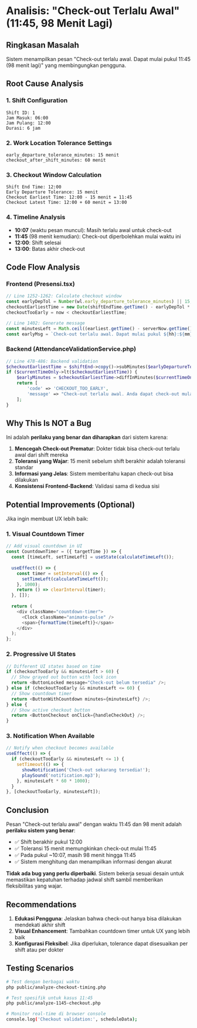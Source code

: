 # Analisis: "Check-out Terlalu Awal" (11:45, 98 Menit Lagi)

## Ringkasan Masalah
Sistem menampilkan pesan "Check-out terlalu awal. Dapat mulai pukul 11:45 (98 menit lagi)" yang membingungkan pengguna.

## Root Cause Analysis

### 1. Shift Configuration
```
Shift ID: 1
Jam Masuk: 06:00
Jam Pulang: 12:00
Durasi: 6 jam
```

### 2. Work Location Tolerance Settings
```
early_departure_tolerance_minutes: 15 menit
checkout_after_shift_minutes: 60 menit
```

### 3. Checkout Window Calculation
```
Shift End Time: 12:00
Early Departure Tolerance: 15 menit
Checkout Earliest Time: 12:00 - 15 menit = 11:45
Checkout Latest Time: 12:00 + 60 menit = 13:00
```

### 4. Timeline Analysis
- **10:07** (waktu pesan muncul): Masih terlalu awal untuk check-out
- **11:45** (98 menit kemudian): Check-out diperbolehkan mulai waktu ini
- **12:00**: Shift selesai
- **13:00**: Batas akhir check-out

## Code Flow Analysis

### Frontend (Presensi.tsx)
```typescript
// Line 1252-1262: Calculate checkout window
const earlyDepTol = Number(wl.early_departure_tolerance_minutes) || 15;
checkoutEarliestTime = new Date(shiftEndTime.getTime() - earlyDepTol * 60 * 1000);
checkoutTooEarly = now < checkoutEarliestTime;

// Line 1402: Generate message
const minutesLeft = Math.ceil((earliest.getTime() - serverNow.getTime()) / 60000);
const earlyMsg = `Check-out terlalu awal. Dapat mulai pukul ${hh}:${mm} (${minutesLeft} menit lagi).`;
```

### Backend (AttendanceValidationService.php)
```php
// Line 478-486: Backend validation
$checkoutEarliestTime = $shiftEnd->copy()->subMinutes($earlyDepartureToleranceMinutes);
if ($currentTimeOnly->lt($checkoutEarliestTime)) {
    $earlyMinutes = $checkoutEarliestTime->diffInMinutes($currentTimeOnly);
    return [
        'code' => 'CHECKOUT_TOO_EARLY',
        'message' => "Check-out terlalu awal. Anda dapat check-out mulai pukul {$checkoutEarliestTime->format('H:i')} ({$earlyMinutes} menit lagi)."
    ];
}
```

## Why This Is NOT a Bug

Ini adalah **perilaku yang benar dan diharapkan** dari sistem karena:

1. **Mencegah Check-out Prematur**: Dokter tidak bisa check-out terlalu awal dari shift mereka
2. **Toleransi yang Wajar**: 15 menit sebelum shift berakhir adalah toleransi standar
3. **Informasi yang Jelas**: Sistem memberitahu kapan check-out bisa dilakukan
4. **Konsistensi Frontend-Backend**: Validasi sama di kedua sisi

## Potential Improvements (Optional)

Jika ingin membuat UX lebih baik:

### 1. Visual Countdown Timer
```typescript
// Add visual countdown in UI
const CountdownTimer = ({ targetTime }) => {
  const [timeLeft, setTimeLeft] = useState(calculateTimeLeft());
  
  useEffect(() => {
    const timer = setInterval(() => {
      setTimeLeft(calculateTimeLeft());
    }, 1000);
    return () => clearInterval(timer);
  }, []);
  
  return (
    <div className="countdown-timer">
      <Clock className="animate-pulse" />
      <span>{formatTime(timeLeft)}</span>
    </div>
  );
};
```

### 2. Progressive UI States
```typescript
// Different UI states based on time
if (checkoutTooEarly && minutesLeft > 60) {
  // Show grayed out button with lock icon
  return <ButtonLocked message="Check-out belum tersedia" />;
} else if (checkoutTooEarly && minutesLeft <= 60) {
  // Show countdown timer
  return <ButtonWithCountdown minutes={minutesLeft} />;
} else {
  // Show active checkout button
  return <ButtonCheckout onClick={handleCheckOut} />;
}
```

### 3. Notification When Available
```typescript
// Notify when checkout becomes available
useEffect(() => {
  if (checkoutTooEarly && minutesLeft <= 1) {
    setTimeout(() => {
      showNotification('Check-out sekarang tersedia!');
      playSound('notification.mp3');
    }, minutesLeft * 60 * 1000);
  }
}, [checkoutTooEarly, minutesLeft]);
```

## Conclusion

Pesan "Check-out terlalu awal" dengan waktu 11:45 dan 98 menit adalah **perilaku sistem yang benar**:

- ✅ Shift berakhir pukul 12:00
- ✅ Toleransi 15 menit memungkinkan check-out mulai 11:45
- ✅ Pada pukul ~10:07, masih 98 menit hingga 11:45
- ✅ Sistem menghitung dan menampilkan informasi dengan akurat

**Tidak ada bug yang perlu diperbaiki**. Sistem bekerja sesuai desain untuk memastikan kepatuhan terhadap jadwal shift sambil memberikan fleksibilitas yang wajar.

## Recommendations

1. **Edukasi Pengguna**: Jelaskan bahwa check-out hanya bisa dilakukan mendekati akhir shift
2. **Visual Enhancement**: Tambahkan countdown timer untuk UX yang lebih baik
3. **Konfigurasi Fleksibel**: Jika diperlukan, tolerance dapat disesuaikan per shift atau per dokter

## Testing Scenarios

```bash
# Test dengan berbagai waktu
php public/analyze-checkout-timing.php

# Test spesifik untuk kasus 11:45
php public/analyze-1145-checkout.php

# Monitor real-time di browser console
console.log('Checkout validation:', scheduleData);
```